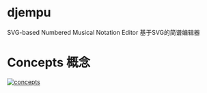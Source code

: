# djempu
SVG-based Numbered Musical Notation Editor 基于SVG的简谱编辑器

# Concepts 概念
[![concepts](http://assets.processon.com/chart_image/61de964c5653bb06cbbd70a4.png)](http://assets.processon.com/chart_image/61de964c5653bb06cbbd70a4.png)
